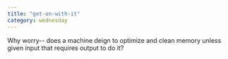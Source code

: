 ```yaml
---
title: "get-on-with-it"
category: wednesday
---
```


Why worry-- does a machine
deign to optimize and clean
memory unless given input 
that requires output to do it?
